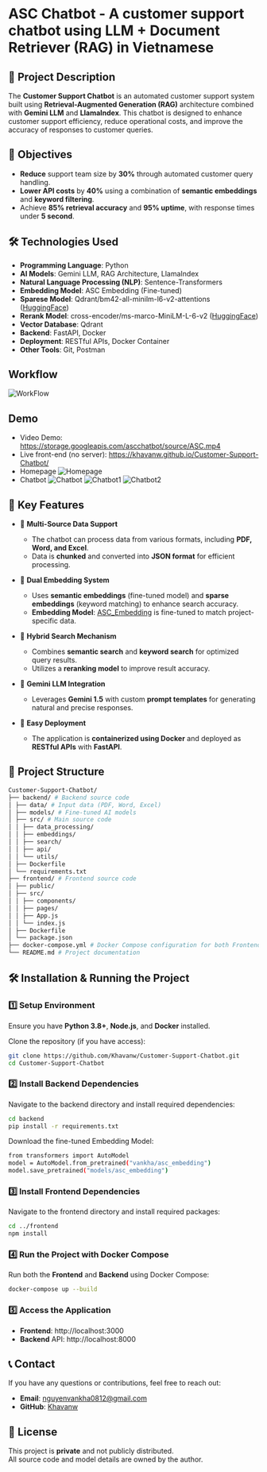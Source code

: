 ﻿# ASC Chatbot - A customer support chatbot using LLM + Document Retriever (RAG) in Vietnamese

## 📝 Project Description
The **Customer Support Chatbot** is an automated customer support system built using **Retrieval-Augmented Generation (RAG)** architecture combined with **Gemini LLM** and **LlamaIndex**. This chatbot is designed to enhance customer support efficiency, reduce operational costs, and improve the accuracy of responses to customer queries.

## 🎯 Objectives
- **Reduce** support team size by **30%** through automated customer query handling.
- **Lower API costs** by **40%** using a combination of **semantic embeddings** and **keyword filtering**.
- Achieve **85% retrieval accuracy** and **95% uptime**, with response times under **5 second**.

## 🛠 Technologies Used
- **Programming Language**: Python
- **AI Models**: Gemini LLM, RAG Architecture, LlamaIndex
- **Natural Language Processing (NLP)**: Sentence-Transformers
- **Embedding Model**: ASC Embedding (Fine-tuned)
- **Sparese Model**: Qdrant/bm42-all-minilm-l6-v2-attentions ([HuggingFace](https://huggingface.co/Qdrant/all_miniLM_L6_v2_with_attentions))
- **Rerank Model**: cross-encoder/ms-marco-MiniLM-L-6-v2 ([HuggingFace](https://huggingface.co/cross-encoder/ms-marco-MiniLM-L-6-v2))
- **Vector Database**: Qdrant
- **Backend**: FastAPI, Docker
- **Deployment**: RESTful APIs, Docker Container
- **Other Tools**: Git, Postman

## Workflow
![WorkFlow](Workflow/WorkFlow_Chatbot.png)

## Demo
- Video Demo: https://storage.googleapis.com/ascchatbot/source/ASC.mp4
- Live front-end (no server): https://khavanw.github.io/Customer-Support-Chatbot/ 
- Homepage
![Homepage](demo/Homepage.png)
- Chatbot
![Chatbot](demo/Chatbot.png)
![Chatbot1](demo/Chatbot1.png)
![Chatbot2](demo/Chatbot2.png)

## 🚀 Key Features

- 🔹 **Multi-Source Data Support**  
  - The chatbot can process data from various formats, including **PDF, Word, and Excel**.  
  - Data is **chunked** and converted into **JSON format** for efficient processing.  

- 🔹 **Dual Embedding System**  
  - Uses **semantic embeddings** (fine-tuned model) and **sparse embeddings** (keyword matching) to enhance search accuracy.  
  - **Embedding Model**: [ASC_Embedding](https://huggingface.co/vankha/asc_embedding) is fine-tuned to match project-specific data.  

- 🔹 **Hybrid Search Mechanism**  
  - Combines **semantic search** and **keyword search** for optimized query results.  
  - Utilizes a **reranking model** to improve result accuracy.  

- 🔹 **Gemini LLM Integration**  
  - Leverages **Gemini 1.5** with custom **prompt templates** for generating natural and precise responses.  

- 🔹 **Easy Deployment**  
  - The application is **containerized using Docker** and deployed as **RESTful APIs** with **FastAPI**.  

## 📂 Project Structure
```bash
Customer-Support-Chatbot/
├── backend/ # Backend source code
│ ├── data/ # Input data (PDF, Word, Excel)
│ ├── models/ # Fine-tuned AI models
│ ├── src/ # Main source code
│ │ ├── data_processing/
│ │ ├── embeddings/ 
│ │ ├── search/ 
│ │ ├── api/ 
│ │ └── utils/ 
│ ├── Dockerfile 
│ └── requirements.txt 
├── frontend/ # Frontend source code
│ ├── public/ 
│ ├── src/ 
│ │ ├── components/ 
│ │ ├── pages/ 
│ │ ├── App.js 
│ │ └── index.js 
│ ├── Dockerfile 
│ └── package.json 
├── docker-compose.yml # Docker Compose configuration for both Frontend & Backend
└── README.md # Project documentation
```
## 🛠 Installation & Running the Project  

### 1️⃣ Setup Environment  
Ensure you have **Python 3.8+**, **Node.js**, and **Docker** installed.  

Clone the repository (if you have access):  

```bash
git clone https://github.com/Khavanw/Customer-Support-Chatbot.git
cd Customer-Support-Chatbot
```

### 2️⃣ Install Backend Dependencies
Navigate to the backend directory and install required dependencies:
```bash
cd backend
pip install -r requirements.txt
```

Download the fine-tuned Embedding Model:
```bash
from transformers import AutoModel
model = AutoModel.from_pretrained("vankha/asc_embedding")
model.save_pretrained("models/asc_embedding")
```
### 3️⃣ Install Frontend Dependencies
Navigate to the frontend directory and install required packages:
```bash
cd ../frontend
npm install
```
### 4️⃣ Run the Project with Docker Compose
Run both the **Frontend** and **Backend** using Docker Compose:
```bash
docker-compose up --build
```
### 5️⃣ Access the Application
- **Frontend**: http://localhost:3000
- **Backend** API: http://localhost:8000

## 📞 Contact  
If you have any questions or contributions, feel free to reach out:  

- **Email**: [nguyenvankha0812@gmail.com](mailto:nguyenvankha0812@gmail.com)  
- **GitHub**: [Khavanw](https://github.com/Khavanw)  

## 📜 License  
This project is **private** and not publicly distributed.  
All source code and model details are owned by the author.  
